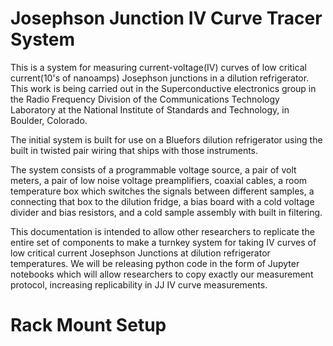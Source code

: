# Josephson Junction IV Curve Tracer System


This is a system for measuring current-voltage(IV) curves of low critical current(10's of nanoamps) Josephson junctions in a dilution refrigerator.  This work is being carried out in the Superconductive electronics group in the Radio Frequency Division of the Communications Technology Laboratory at the National Institute of Standards and Technology, in Boulder, Colorado.  



The initial system is built for use on a Bluefors dilution refrigerator using the built in twisted pair wiring that ships with those instruments.  

The system consists of a programmable voltage source, a pair of volt meters, a pair of low noise voltage preamplifiers, coaxial cables, a room temperature box which switches the signals between different samples, a connecting that box to the dilution fridge, a bias board with a cold voltage divider and bias resistors, and a cold sample assembly with built in filtering.      

This documentation is intended to allow other researchers to replicate the entire set of components to make a turnkey system for taking IV curves of low critical current Josephson Junctions at dilution refrigerator temperatures.  We will be releasing python code in the form of Jupyter notebooks which will allow researchers to copy exactly our measurement protocol, increasing replicability in JJ IV curve measurements.

# Rack Mount Setup


   